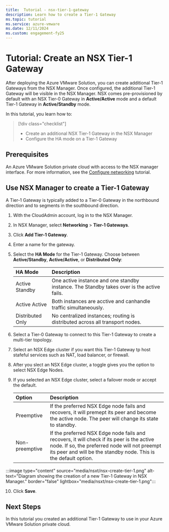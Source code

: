 ```yaml
---
title:  Tutorial - nsx-tier-1-gateway
description: Learn how to create a Tier-1 Gateway
ms.topic: tutorial
ms.service: azure-vmware
ms.date: 12/11/2024
ms.custom: engagement-fy25
---
```


# Tutorial: Create an NSX Tier-1 Gateway 

After deploying the Azure VMware Solution, you can create additional Tier-1 Gateways from the NSX Manager. Once configured, the additional Tier-1 Gateway will be visible in the NSX Manager. NSX comes pre-provisioned by default with an NSX Tier-0 Gateway in **Active/Active** mode and a default Tier-1 Gateway in **Active/Standby** mode. 

In this tutorial, you learn how to:

> [!div class="checklist"]
> * Create an additional NSX Tier-1 Gateway in the NSX Manager
> * Configure the HA mode on a Tier-1 Gateway 

## Prerequisites

An Azure VMware Solution private cloud with access to the NSX manager interface. For more information, see the [Configure networking](tutorial-configure-networking.md) tutorial. 

## Use NSX Manager to create a Tier-1 Gateway

A Tier-1 Gateway is typically added to a Tier-0 Gateway in the northbound direction and to segments in the southbound direction. 

1. With the CloudAdmin account, log in to the NSX Manager.

2. In NSX Manager, select **Networking** > **Tier-1 Gateways**.

3. Click **Add Tier-1 Gateway**. 

4. Enter a name for the gateway. 

5. Select the **HA Mode** for the Tier-1 Gateway. Choose between **Active/Standby**, **Active/Active**, or **Distributed Only**:
 
    | HA Mode | Description |
    | :--------- | :------------- |
    | Active Standby | One active instance and one standby instance. The Standby takes over is the active fails. |
    | Active Active | Both instances are acctive and canhandle traffic simultaneously. |
    | Distributed Only | No centralized instances; routing is distributed across all transport nodes. |

6. Select a Tier-0 Gateway to connect to this Tier-1 Gateway to create a multi-tier topology. 

7. Select an NSX Edge cluster if you want this Tier-1 Gateway tp host stafeful services such as NAT, load balancer, or firewall. 

8. After you slect an NSX Edge cluster, a toggle gives you the option to select NSX Edge Nodes. 

9. If you selected an NSX Edge cluster, select a failover mode or accept the default. 

     | Option | Description | 
     | :----- | :---------- |
     | Preemptive | If the preferred NSX Edge node fails and recovers, it will premept its peer and become the active node. The peer will change its state to standby. |
     | Non-preemptive  | If the preferred NSX Edge node fails and recovers, it will check if its peer is the active node. If so, the preferred node will not preempt its peer and will be the standby node. This is the default option. |

:::image type="content" source="media/nsxt/nsx-create-tier-1.png" alt-text="Diagram showing the creation of a new Tier-1 Gateway in NSX Manager." border="false" lightbox="media/nsxt/nsx-create-tier-1.png":::

10. Click **Save**. 

## Next Steps

In this tutorial you created an additional Tier-1 Gateway to use in your Azure VMware Solution private cloud. 

